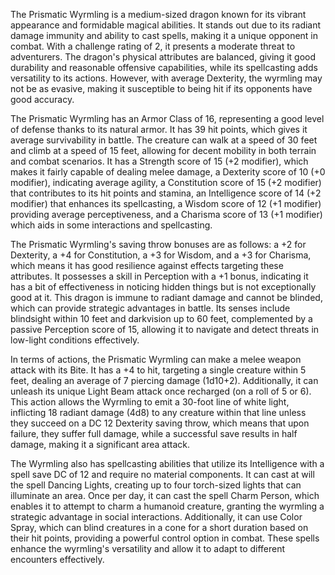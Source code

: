 The Prismatic Wyrmling is a medium-sized dragon known for its vibrant appearance and formidable magical abilities. It stands out due to its radiant damage immunity and ability to cast spells, making it a unique opponent in combat. With a challenge rating of 2, it presents a moderate threat to adventurers. The dragon's physical attributes are balanced, giving it good durability and reasonable offensive capabilities, while its spellcasting adds versatility to its actions. However, with average Dexterity, the wyrmling may not be as evasive, making it susceptible to being hit if its opponents have good accuracy.

The Prismatic Wyrmling has an Armor Class of 16, representing a good level of defense thanks to its natural armor. It has 39 hit points, which gives it average survivability in battle. The creature can walk at a speed of 30 feet and climb at a speed of 15 feet, allowing for decent mobility in both terrain and combat scenarios. It has a Strength score of 15 (+2 modifier), which makes it fairly capable of dealing melee damage, a Dexterity score of 10 (+0 modifier), indicating average agility, a Constitution score of 15 (+2 modifier) that contributes to its hit points and stamina, an Intelligence score of 14 (+2 modifier) that enhances its spellcasting, a Wisdom score of 12 (+1 modifier) providing average perceptiveness, and a Charisma score of 13 (+1 modifier) which aids in some interactions and spellcasting.

The Prismatic Wyrmling's saving throw bonuses are as follows: a +2 for Dexterity, a +4 for Constitution, a +3 for Wisdom, and a +3 for Charisma, which means it has good resilience against effects targeting these attributes. It possesses a skill in Perception with a +1 bonus, indicating it has a bit of effectiveness in noticing hidden things but is not exceptionally good at it. This dragon is immune to radiant damage and cannot be blinded, which can provide strategic advantages in battle. Its senses include blindsight within 10 feet and darkvision up to 60 feet, complemented by a passive Perception score of 15, allowing it to navigate and detect threats in low-light conditions effectively.

In terms of actions, the Prismatic Wyrmling can make a melee weapon attack with its Bite. It has a +4 to hit, targeting a single creature within 5 feet, dealing an average of 7 piercing damage (1d10+2). Additionally, it can unleash its unique Light Beam attack once recharged (on a roll of 5 or 6). This action allows the Wyrmling to emit a 30-foot line of white light, inflicting 18 radiant damage (4d8) to any creature within that line unless they succeed on a DC 12 Dexterity saving throw, which means that upon failure, they suffer full damage, while a successful save results in half damage, making it a significant area attack.

The Wyrmling also has spellcasting abilities that utilize its Intelligence with a spell save DC of 12 and require no material components. It can cast at will the spell Dancing Lights, creating up to four torch-sized lights that can illuminate an area. Once per day, it can cast the spell Charm Person, which enables it to attempt to charm a humanoid creature, granting the wyrmling a strategic advantage in social interactions. Additionally, it can use Color Spray, which can blind creatures in a cone for a short duration based on their hit points, providing a powerful control option in combat. These spells enhance the wyrmling's versatility and allow it to adapt to different encounters effectively.